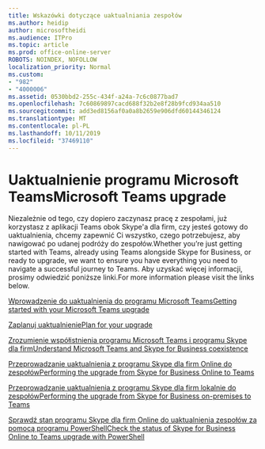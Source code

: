 ```yaml
---
title: Wskazówki dotyczące uaktualniania zespołów
ms.author: heidip
author: microsoftheidi
ms.audience: ITPro
ms.topic: article
ms.prod: office-online-server
ROBOTS: NOINDEX, NOFOLLOW
localization_priority: Normal
ms.custom:
- "982"
- "4000006"
ms.assetid: 0530bbd2-255c-434f-a24a-7c6c0877bad7
ms.openlocfilehash: 7c60869897cacd688f32b2e8f28b9fcd934aa510
ms.sourcegitcommit: add3ed8156af0a0a8b2659e906dfd60144346124
ms.translationtype: MT
ms.contentlocale: pl-PL
ms.lasthandoff: 10/11/2019
ms.locfileid: "37469110"
---
```

# <a name="microsoft-teams-upgrade"></a><span data-ttu-id="b587b-102">Uaktualnienie programu Microsoft Teams</span><span class="sxs-lookup"><span data-stu-id="b587b-102">Microsoft Teams upgrade</span></span>

<span data-ttu-id="b587b-103">Niezależnie od tego, czy dopiero zaczynasz pracę z zespołami, już korzystasz z aplikacji Teams obok Skype'a dla firm, czy jesteś gotowy do uaktualnienia, chcemy zapewnić Ci wszystko, czego potrzebujesz, aby nawigować po udanej podróży do zespołów.</span><span class="sxs-lookup"><span data-stu-id="b587b-103">Whether you’re just getting started with Teams, already using Teams alongside Skype for Business, or ready to upgrade, we want to ensure you have everything you need to navigate a successful journey to Teams.</span></span> <span data-ttu-id="b587b-104">Aby uzyskać więcej informacji, prosimy odwiedzić poniższe linki.</span><span class="sxs-lookup"><span data-stu-id="b587b-104">For more information please visit the links below.</span></span>

[<span data-ttu-id="b587b-105">Wprowadzenie do uaktualnienia do programu Microsoft Teams</span><span class="sxs-lookup"><span data-stu-id="b587b-105">Getting started with your Microsoft Teams upgrade</span></span>](https://docs.microsoft.com/MicrosoftTeams/upgrade-start-here)

[<span data-ttu-id="b587b-106">Zaplanuj uaktualnienie</span><span class="sxs-lookup"><span data-stu-id="b587b-106">Plan for your upgrade</span></span>](https://docs.microsoft.com/MicrosoftTeams/upgrade-plan-journey)

[<span data-ttu-id="b587b-107">Zrozumienie współistnienia programu Microsoft Teams i programu Skype dla firm</span><span class="sxs-lookup"><span data-stu-id="b587b-107">Understand Microsoft Teams and Skype for Business coexistence</span></span>](https://docs.microsoft.com/MicrosoftTeams/teams-and-skypeforbusiness-coexistence-and-interoperability)

[<span data-ttu-id="b587b-108">Przeprowadzanie uaktualnienia z programu Skype dla firm Online do zespołów</span><span class="sxs-lookup"><span data-stu-id="b587b-108">Performing the upgrade from Skype for Business Online to Teams</span></span>](https://docs.microsoft.com/MicrosoftTeams/upgrade-to-teams-execute-skypeforbusinessonline)

[<span data-ttu-id="b587b-109">Przeprowadzanie uaktualnienia z programu Skype dla firm lokalnie do zespołów</span><span class="sxs-lookup"><span data-stu-id="b587b-109">Performing the upgrade from Skype for Business on-premises to Teams</span></span>](https://docs.microsoft.com/MicrosoftTeams/upgrade-to-teams-execute-skypeforbusinesshybridonprem)
 
[<span data-ttu-id="b587b-110">Sprawdź stan programu Skype dla firm Online do uaktualnienia zespołów za pomocą programu PowerShell</span><span class="sxs-lookup"><span data-stu-id="b587b-110">Check the status of Skype for Business Online to Teams upgrade with PowerShell</span></span>](https://docs.microsoft.com/en-us/powershell/module/skype/get-csteamsupgradestatus?view=skype-ps)